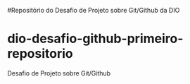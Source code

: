 #Repositório do Desafio de Projeto sobre Git/Github da DIO
# dio-desafio-github-primeiro-repositorio
Desafio de Projeto sobre Git/Github
